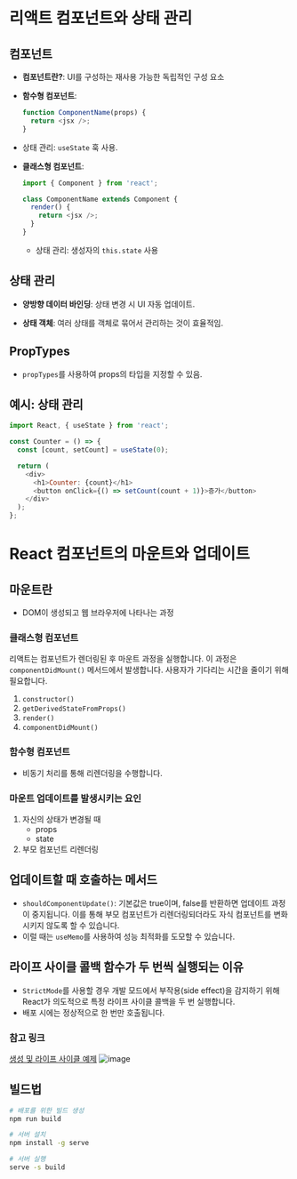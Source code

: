 # 리액트 컴포넌트와 상태 관리

## 컴포넌트

- **컴포넌트란?**: UI를 구성하는 재사용 가능한 독립적인 구성 요소
- **함수형 컴포넌트**:

  ```javascript
  function ComponentName(props) {
    return <jsx />;
  }
  ```

- 상태 관리: `useState` 훅 사용.

- **클래스형 컴포넌트**:

  ```javascript
  import { Component } from 'react';

  class ComponentName extends Component {
    render() {
      return <jsx />;
    }
  }
  ```

  - 상태 관리: 생성자의 `this.state` 사용

## 상태 관리

- **양방향 데이터 바인딩**: 상태 변경 시 UI 자동 업데이트.

- **상태 객체**: 여러 상태를 객체로 묶어서 관리하는 것이 효율적임.

## PropTypes

- `propTypes`를 사용하여 props의 타입을 지정할 수 있음.

## 예시: 상태 관리

```javascript
import React, { useState } from 'react';

const Counter = () => {
  const [count, setCount] = useState(0);

  return (
    <div>
      <h1>Counter: {count}</h1>
      <button onClick={() => setCount(count + 1)}>증가</button>
    </div>
  );
};
```

# React 컴포넌트의 마운트와 업데이트

## 마운트란

- DOM이 생성되고 웹 브라우저에 나타나는 과정

### 클래스형 컴포넌트

리액트는 컴포넌트가 렌더링된 후 마운트 과정을 실행합니다. 이 과정은 `componentDidMount()` 메서드에서 발생합니다. 사용자가 기다리는 시간을 줄이기 위해 필요합니다.

1. `constructor()`
2. `getDerivedStateFromProps()`
3. `render()`
4. `componentDidMount()`

### 함수형 컴포넌트

- 비동기 처리를 통해 리렌더링을 수행합니다.

### 마운트 업데이트를 발생시키는 요인

1. 자신의 상태가 변경될 때
   - props
   - state
2. 부모 컴포넌트 리렌더링

## 업데이트할 때 호출하는 메서드

- `shouldComponentUpdate()`: 기본값은 true이며, false를 반환하면 업데이트 과정이 중지됩니다. 이를 통해 부모 컴포넌트가 리렌더링되더라도 자식 컴포넌트를 변화시키지 않도록 할 수 있습니다.
- 이럴 때는 `useMemo`를 사용하여 성능 최적화를 도모할 수 있습니다.

## 라이프 사이클 콜백 함수가 두 번씩 실행되는 이유

- `StrictMode`를 사용할 경우 개발 모드에서 부작용(side effect)을 감지하기 위해 React가 의도적으로 특정 라이프 사이클 콜백을 두 번 실행합니다.
- 배포 시에는 정상적으로 한 번만 호출됩니다.

### 참고 링크

[생성 및 라이프 사이클 예제](https://codesandbox.io/p/sandbox/currying-bash-mrkjb?file=%2Fsrc%2FLifeCycleSample.js%3A7%2C5)
![image](https://github.com/user-attachments/assets/d98bc8bb-a32b-47f5-9428-7d5496d3bce9)

## 빌드법

```sh
# 배포를 위한 빌드 생성
npm run build

# 서버 설치
npm install -g serve

# 서버 실행
serve -s build
```
